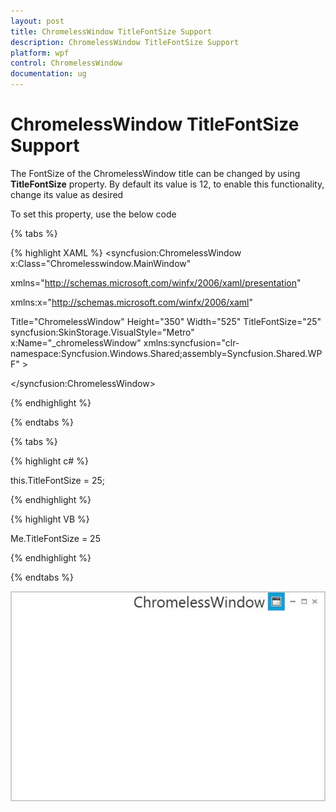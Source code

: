 ```yaml
---
layout: post
title: ChromelessWindow TitleFontSize Support
description: ChromelessWindow TitleFontSize Support
platform: wpf
control: ChromelessWindow
documentation: ug
---
```

# ChromelessWindow TitleFontSize Support

The FontSize of the ChromelessWindow title can be changed by using **TitleFontSize** property. By default its value is 12, to enable this functionality, change its value as desired

To set this property, use the below code

{% tabs %}

{% highlight XAML %}
<syncfusion:ChromelessWindow x:Class="Chromelesswindow.MainWindow"

xmlns="http://schemas.microsoft.com/winfx/2006/xaml/presentation"

xmlns:x="http://schemas.microsoft.com/winfx/2006/xaml"

Title="ChromelessWindow" Height="350" Width="525" TitleFontSize="25" syncfusion:SkinStorage.VisualStyle="Metro"     x:Name="_chromelessWindow"    xmlns:syncfusion="clr-namespace:Syncfusion.Windows.Shared;assembly=Syncfusion.Shared.WPF" >

<Grid>

</Grid>

</syncfusion:ChromelessWindow>

{% endhighlight %}

{% endtabs %}

{% tabs %}

{% highlight c# %}

this.TitleFontSize = 25;

{% endhighlight %}

{% highlight VB %}

Me.TitleFontSize = 25

{% endhighlight %}

{% endtabs %}

![](ChromelessWindow-TitleFontSize-Support_images/ChromelessWindow-TitleFontSize-Support_img1.jpeg)


